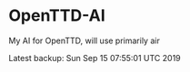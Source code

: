 # OpenTTD-AI
My AI for OpenTTD, will use primarily air

Latest backup: Sun Sep 15 07:55:01 UTC 2019
